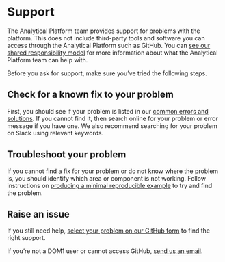 # Support

The Analytical Platform team provides support for problems with the platform. This does not include third-party tools and software you can access through the Analytical Platform such as GitHub. You can [see our shared responsibility model](/./shared-responsibility-model.html) for more information about what the Analytical Platform team can help with. 

Before you ask for support, make sure you’ve tried the following steps. 

## Check for a known fix to your problem 
First, you should see if your problem is listed in our [common errors and solutions](/./errors.html). If you cannot find it, then search online for your problem or error message if you have one. We also recommend searching for your problem on Slack using relevant keywords. 

## Troubleshoot your problem
If you cannot find a fix for your problem or do not know where the problem is, you should identify which area or component is not working. Follow instructions on [producing a minimal reproducible example](https://stackoverflow.com/help/minimal-reproducible-example) to try and find the problem.      

## Raise an issue
If you still need help, [select your problem on our GitHub form](https://github.com/ministryofjustice/data-platform-support/issues/new/choose) to find the right support. 

If you’re not a DOM1 user or cannot access GitHub, [send us an email](analytical-platform@digital.justice.gov.uk). 